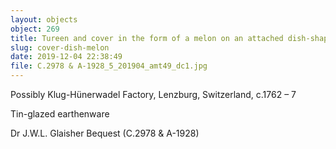 ```yaml
---
layout: objects
object: 269
title: Tureen and cover in the form of a melon on an attached dish-shaped stand
slug: cover-dish-melon
date: 2019-12-04 22:38:49
file: C.2978 & A-1928_5_201904_amt49_dc1.jpg
---
```

Possibly Klug-Hünerwadel Factory, Lenzburg,  Switzerland, c.1762 – 7

Tin-glazed earthenware  

Dr J.W.L. Glaisher Bequest (C.2978 &amp; A-1928)
